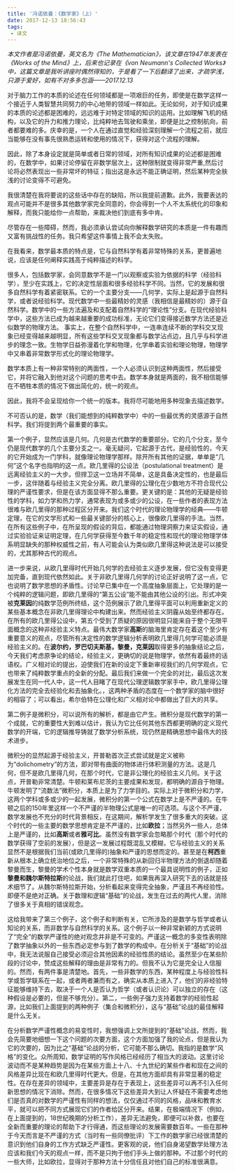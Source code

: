 ```yaml
---
title: '冯诺依曼：《数学家》（上）'
date: 2017-12-13 18:56:43
tags:
 - 译文
---
```


*本文作者是冯诺依曼，英文名为《The Mathematician》，该文章在1947年发表在《Works of the Mind》上，后来也记录在《von Neumann's Collected Works》中，这篇文章是我听讲座时偶然得知的，于是看了一下后翻译了出来，才疏学浅，只源于爱好，如有不对多多包涵——2017.12.13*  

<!--more-->

  对于脑力工作的本质的论述在任何领域都是一项艰巨的任务，即使是在数学这样一个接近于人类智慧共同努力的中心地带的领域一样如此。无论如何，对于知识成果的本质的论述都是困难的，远远难于对特定领域的知识的运用。比如理解飞机的结构，以及它的升力和推力理论，比纯粹地去驾驶和乘坐，即便是比之控制航向，前者都要难的多。庆幸的是，一个人在通过直觉和经验深刻理解一个流程之前，就应当能够在没有事先很熟悉运转和使用的情况下，获得对这个流程的理解。

  因此，除了本身设定就是简单或者日常的领域，对所有知识成果的论述都是困难的，在数学中，如果讨论停留在非数学层次上，这种限制就变得非常严重,然后讨论将必然表现出一些非常坏的特征；指出这是永远不能正确证明，然后某种完全肤浅的讨论变得不可避免。

  我很清楚在我将要说的这些话中存在的缺陷，所以我提前道歉。此外，我要表达的观点可能并不是很多其他数学家完全同意的，你会得到一个人不太系统化的印象和解释，而我只能给你一点帮助，来裁决他们到底有多中肯。

  尽管存在一些障碍，然而，我必须承认尝试向你解释数学研究的本质是一件有趣而又富有挑战性的任务。我只希望这件事情上我不会太失败。

  在我看来，数学最本质的特点是，它与自然科学有着非常特殊的关系，更普遍地说，应该是任何阐释实践高于纯粹描述的科学。

  很多人，包括数学家，会同意数学不是一门以观察或实验为依据的科学（经验科学），至少在实践上，它的决定性层面和很多经验科学不同。当然，它的发展和很多自然科学有着紧密联系。它的一个主要分支——几何学，实际上是起源于自然科学，或者说经验科学。现代数学中一些最精妙的灵感（我相信是最精妙的）源于自然科学。数学中的一些方法遍及和支配着自然科学的“理论性”分支。在现代经验科学中，这些方法已成为越来越重要的成功标准，无论它们变得接近数学方法还是近似数学的物理方法。 事实上，在整个自然科学中，一连串连续不断的学科交叉现象已经变得越来越明显，所有这些学科交叉现象都与数学沾点边，且几乎与科学进步的理念一致。生物学日益弥漫着化学和物理，化学串着实验和理论物理，物理学中又串着非常数学形式化的理论物理学。 

  数学本质上有一种非常特别的两面性，一个人必须认识到这种两面性，然后接受它，并将它融入到他对这个问题的思考中去。数学本身就是两面的，我不相信能够在不牺牲本质的情况下做出简化的，统一的观点。

  因此，我将不会呈现给你一个统一的版本。我将尽可能地用多种现象去描述数学。

  不可否认的是，数学（我们能想到的纯粹数学中）中的一些最优秀的灵感源于自然科学。我们将提到两个最重要的事实。

  第一个例子，显然应该是几何。几何是古代数学的重要部分。它的几个分支，至今仍是现代数学的几个主要分支之一。毫无疑问，它起源于古代，是经验性的，今天的它开始成为一门学科，就像理论物理学那样。除开所有其他的证据，单单是“几何”这个名字也指明的这一点。欧几里得的公设法（postulational treatment）是远离经验主义的一大步。但捍卫这一立场并不简单，这是具备决定性的，也是最后一步，这伴随着与经验主义完全分离。欧几里得的公理化在少数地方不符合现代公理的严谨性要求，但是在该方面显得不那么重要。更关键的是：其他的无疑是经验性的学科，如力学和热力学，通常表现为或多或少的公设，在一些作者的表现方法很难与欧几里得的那种过程区分开来。我们这个时代的理论物理学的经典——牛顿定理，在它的文学形式和一些最关键部分的核心上，很像欧几里得的手法。当然，在所有这些例子中，在所呈现的假设的背后，都能通过物理洞察力来证实假设，通过实验验证来证明定理，在几何学获得至今数千年的稳定性和现代的理论物理学体系明显缺失的那种权威性之前，有人可能会认为类似欧几里得这种说法是可以接受的，尤其那种古代的观点。

  进一步来说，从欧几里得时代开始几何学的去经验主义逐步发展，但它没有变得更加完备，直到现代依然如此。关于非欧几里得几何学的讨论正好说明了这一点，它也说明了数学思想的矛盾性。讨论早已集中在一个高度抽象层面上，它处理的是一个纯粹的逻辑问题，即欧几里得的“第五公设”能不能由其他公设的引出。形式冲突被**克莱因**的纯数学范例所终结，这个范例展示了欧几里得平面可以利用重新定义的某些基本概念在非欧几里得理论中构建出来。然而经验主义阴霾从始至终都存在。在所有的欧几里得公设中，第五个受到了质疑的原因很明显只能来自于整个无限平面概念的这种非经验主义特点。最伟大数学家**高斯**的脑海里肯定存在着这个至少有重要意义的观点，尽管所有决定性的数学逻辑分析表明欧几里得几何学可能必须是经验主义的。在**波尔约，罗巴切夫斯基，黎曼，克莱因**取得更多的抽象结论之后，今天我们考虑原争论的结论，经验主义，更确切的说是物理学，依然有着最终的话语权。广义相对论的提出，迫使我们在新的设定下重新审视我们的几何学观点，它也带来了纯粹数学重点的全新的分配。最后我们来做一个完全的对比，最后这次发展发生在同一代人中，这一代人目睹了在现代公理逻辑数学家手中，欧几里得公理化方法的完全去经验化和去抽象化。，这两种矛盾的态度在一个数学家的脑中很好的相容了；可以看出，希尔伯特在公理化和广义相对论中都做出了巨大的共享。

  第二例子是微积分，可以说所有的解析，都是由它产生。微积分是现代数学的第一个成就，它的重要性大到难以估计，我认为它比任何其他东西都更明确的定义现代数学的开端，它的逻辑推导铸就了数学分析系统，现仍然是精确思想中最伟大的技术进步。

  微积分的显然起源于经验主义，开普勒首次正式尝试就是定义被称为“dolichometry”的方法，即对带有曲面的物体进行体积测量的方法。这是几何，但不是欧几里得几何，在那个时代，它是非公理化的经验主义几何。关于这点，开普勒非常清楚。牛顿和莱布尼茨的主要成果和发现，都明确的源自于物理。牛顿发明了“流数法”微积分，本质上是为了力学目的。实际上对于微积分和力学，这两个学科或多或少的一起发展，微积分的第一个公式在数学上是不严谨的。在牛顿之后的150年里这样一个不严谨的半物理公式是唯一的可选项。与这个不严谨，数学发展也不充分的时代背景相反，在这期间，解析学发生了很多重大的突破。这个时代的一些主要的数学思想肯定是不严谨的，比如**欧拉**；当然另外一些人，总体上是严谨的，比如**高斯**或者**雅可比**。虽然没有数学家会忽略那个时代（那个时代的数学获得了空前的发展），但是这一发展过程既混乱又模糊，它与经验主义的关系显然不是根据我们当前(或欧几里得的)抽象和严谨的思想而定的。甚至是在**柯西**重新从根本上确立统治地位之后，一个非常特殊的从新回归半物理方法的倒退却随着黎曼而生，黎曼的学术个性本身就是数学双重本质的一个最具说明性的例子，正如**黎曼和魏尔斯特拉斯**的论战，我们就此打住吧，如果我再深入研究下去的话就是技术细节了。从魏尔斯特拉斯开始，分析看起来变得完全抽象，严谨且不再经验性。即便不是绝对正确。关于数理和逻辑“基础”的论战，发生在过去的两代人里，消除了很多关于真相的错误观念。

  这给我带来了第三个例子，这个例子和判断有关，它所涉及的是数学与哲学或者认知论的关系，而非数学与自然科学的关系。这个例子以一种非常新颖的方式说明了“完全”的数学严谨性的绝对观念并非是不可变的。严谨这一概念的多变性表明除了数学抽象以外的一些东西必定参与到了数学的构成中。在分析关于“基础”的论战中，我无法说服自己接受必须迎合其他因素的经验性质的结论。虽然至少在某些阶段的讨论中，赞成这些解释的理由是非常有力的。但我不认为它是完全让人信服的。然而，有两件事是清楚地。首先，一些非数学的东西，某种程度上与经验性科学或哲学联系在一起，或者两者兼而有之，确实从本质上进入了，他们的非经验特征能够维持下去，取决于一个人是否认为哲学（或者认识论）可以独立的存在（这种假设是必要的，但是不够充分）。第二，一些例子强力支持着数学的经验性起源，比如我们上面提到的两种例子（集合和微积分），这与“基础”论战的最佳解释是什么无关。

  在分析数学严谨性概念的易变性时，我想强调上文所提到的“基础”论战，然而，我会先简要地细想一下这个问题的次要方面，这个方面加强了我的论点，但是我认为它的次要的，因为比之“基础”论战的分析，它可能不那么确切。我指的是数学“风格”的变化。众所周知，数学证明的写作风格已经经历了相当大的波动。这里讨论波动而不是某种趋势是因为在某些方面上十八、十九世纪的某些作者和现在之间的风格差异比现在和欧几里得时代更大。但是，在其他方面却具有非常显著的稳定性。在存在差异的领域中，主要差异是存在于表现上，这些差异可以再不引入任何新思想的情况下消除。然而，在很多情况下这些差异大到让人怀疑在不需要考虑他们是否真的对数学的严谨性有同样的想法，仅仅通过不同的风格，品味和教育水平，就可以把不同方式展现它们的作者给区分开来。结果，在极端情况下（例如，在上面提到的，18世纪晚期的分析工作），差异无法避免，即便可以补救，也要在全新而重要的理论的帮助下才行得通，而这些理论的发展需要数百年。一些在那种于今天而言是不严谨的方式（当时有一些同僚批评）下工作的数学家已经很清楚的意识到他们自身的工作方式缺乏严谨性。更客观的说，他们自身渴望数学处理方法应该和我们今天的观点一样，而不是只拘于他们手头上做的那种。不过那个时代的一些大师，比如欧拉，显得对于那种方法十分信任且对他们自己的标准很满意。